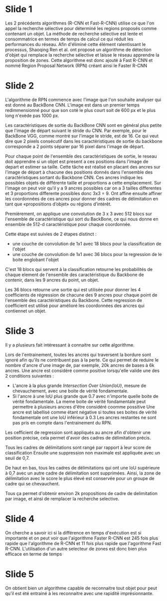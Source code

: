 # Slide 1
Les 2 précédents algorithmes (R-CNN et Fast-R-CNN) utilise ce que l'on appel la recherche sélective pour déterminé les regions proposés comme contenant un objet. La méthode de recherche sélective est lente et consommatrice en termes de temps de calcul ce qui réduit les performances du réseau. Afin d'éliminé cette élément ralentissant le processus, Shaoqing Ren et al. ont proposé un algorithme de détection d'objet qui remplace la recherche sélective et laisse le réseau apprendre la proposition de zones.
Cette algorithme est donc ajouté à Fast R-CNN et nommé Region Proposal Network (RPN) créant ainsi le Faster R-CNN

# Slide 2
L'algorithme de RPN commence avec l'image que l'on souhaite analyser qui est donné au BackBone CNN.
L'image est dans un premier temps redimmensionné pour que son coté le plus court soit de 600 px et
le plus long n'exède pas 1000 px.

Les caractéristiques de sortie du BackBone CNN sont en général plus petite que l'image de départ suivant le stride du CNN.
Par exemple, pour le BackBone VGG, comme montré sur l'image le stride, est de 16.
Ce qui veut dire que 2 pixels consécutif dans les caractéristiques de sortie du backbone corresponde a 2 points séparer par 16 pixel
dans l'image de départ.

Pour chaque point de l'ensemble des caractéristiques de sortie, 
le reseau doit apprendre si un objet est present a ces positions dans l'image de depart et estimer sa taille. 
Cette tâche est réalisé en placant des ancres sur l'image de départ à chacune des positions donnés dans l'ensemble des caractéristiques sortant du Backbone CNN. 
Ces ancres indique les possibles objets de différente taille et proportions a cette emplacement.
Sur l'image on peut voir qu'il y a 9 ancres possibles car on a 3 tailles differentes et 3 proportions differente possibles donc 3x3 = 9. 
Ont affine ensuite affiner les coordonnées de ces ancres pour donner des cadres de délimitation en tant que «propositions d’objet» ou régions d’intérêt.

Premièrement, on applique une convolution de 3 x 3 avec 512 blocs sur l'ensemble de caractéristique qui sort du BackBone, ce qui nous donne en ensemble de 512-d caractéristique pour chaque coordonnée.

Cette étape est suivies de 2 étapes distinct :
* une couche de convolution de 1x1 avec 18 blocs pour la classification de l'objet
* une couche de convolution de 1x1 avec 36 blocs pour la regression de le boite englobant l'objet

C'est 18 blocs qui servent à la classification retourne 
les probabilités de chaque element de l'ensemble des caractéristique du Backbone de contenir, dans les 9 ancres du point, un objet.

Les 36 blocs retourne une sortie qui  est utilisée pour donner les 4 coefficients de régression de chacune des 9 ancres pour 
chaque point de l'ensemble des caractéristiques du Backbone.
Cette regression de coefficient est utilisé pour amélioré les coordonnées des ancres qui contiennet un objet.

# Slide 3
Il y a plusieurs fait intéressant à connaitre sur cette algorithme.

Lors de l'entrainement, toutes les ancres qui traversent la bordure sont ignoré afin qu'ils ne contribuent pas à la perte.
Ce qui permet de reduire le nombre d'ancre d'une image de, par exemple, 20k ancres de bases à 6k ancres.
Une ancre est considéré comme positive lorsqu'elle valide une des 2 conditions suivantes :
* L'ancre à la plus grande *Intersection Over Union(IoU)*, mesure de chevauchement, avec une boite de vérité fondamentale.
* Si l'ancre à une IoU plus grande que 0.7 avec n'importe quelle boite de vérité fondamentale. 
La meme boite de vérité fondamentale peut permettre à plusieurs ancres d'être considéré coomme possitive
Une ancre est labellisé comme étant négative si toutes ses boites de vérité fondamentale ont une IoU inférieur à 0.3
Les ancres restantes ne sont pas pris en compte dans l'entrainement du RPN.

Les cefficient de regression sont appliqués au ancre afin d'obtenir une position précise, 
cela permet d'avoir des cadres de délimitation précis. 

Tous les cadres de délimitations sont rangé par rapport à leur score de classification
Ensuite une suppression non maximale est appliquée avec un seuil de 0,7.

De haut en bas, tous les cadres de délimitations qui ont une IoU supérieure à 0,7 avec un autre cadre de délimitation sont supprimées.
Ainsi, la zone de délimitation avec le score le plus élevé est conservée pour un groupe de cadre qui se chevauchent.

Tous ça permet d'obtenir environ 2k propositions de cadre de delimitation par image, et ainsi de remplacer la recherche selective.

# Slide 4
On cherche a savoir ici si la différence en temps d'exécution est si importante et on peut voir que l'algorithme Faster R-CNN est 
245 fois plus rapide que l'algorithme de R-CNN et 11 fois plus rapide que l'agorithme Fast R-CNN. 
L'utilisation d'un autre selecteur de zones est donc bien plus efficace en terme de temps

# Slide 5
On obtient bien un algorithme capable de reconnaitre tout objet pour peut qu'il est été entrainé à les reconnaitre avec une rapidité imprésionnante.